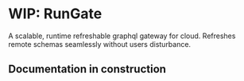 # WIP: RunGate

A scalable, runtime refreshable graphql gateway for cloud.
Refreshes remote schemas seamlessly without users disturbance.

## Documentation in construction
